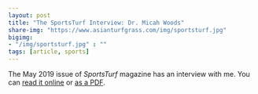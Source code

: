 ```yaml
---
layout: post
title: "The SportsTurf Interview: Dr. Micah Woods"
share-img: "https://www.asianturfgrass.com/img/sportsturf.jpg"
bigimg:
- "/img/sportsturf.jpg" : ""
tags: [article, sports]
---
```


The May 2019 issue of *SportsTurf* magazine has an interview with me. You can [read it online](https://read.epgmediallc.com/i/1109104-may-2019/26) or [as a PDF](http://www.files.asianturfgrass.com/201905_sports_turf_interview.pdf).
